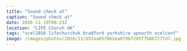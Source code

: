```yaml
---
title: "Sound check at"
caption: "Sound check at"
date: 2016-11-19T00:23Z
location: "LIFE Church UK"
tags: "xcel2016 lifechurchuk bradford yorkshire upnorth xcelconf"
image: /images/photos/2016/11/b53aa05f862ea879bf285ffb867277d7.jpg
---
```

